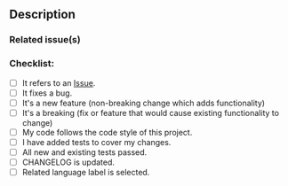 ## Description

<!-- A few sentences describing the pull request. -->

### Related issue(s)

<!-- If this PR relates to any issues, mention them here. -->

### Checklist:

- [ ] It refers to an [Issue](https://github.com/EasyMicroservices/Ordering-UI/issues).
- [ ] It fixes a bug.
- [ ] It's a new feature (non-breaking change which adds functionality)
- [ ] It's a breaking (fix or feature that would cause existing functionality to change)
- [ ] My code follows the code style of this project.
- [ ] I have added tests to cover my changes.
- [ ] All new and existing tests passed.
- [ ] CHANGELOG is updated.
- [ ] Related language label is selected.
